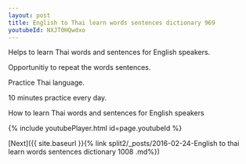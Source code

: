```yaml
---
layout: post
title: English to Thai learn words sentences dictionary 969 
youtubeId: NXJT0HQwdxo
---
```

 
 
Helps to learn Thai words and sentences for English speakers.

Opportunitiy to repeat the words sentences. 

Practice Thai language. 
 
10 minutes practice every day. 
 
How to learn Thai words and sentences for English speakers 
 
{% include youtubePlayer.html id=page.youtubeId %}
 
 
[Next]({{ site.baseurl }}{% link  split2/_posts/2016-02-24-English to thai learn words sentences dictionary 1008 .md%})
 
